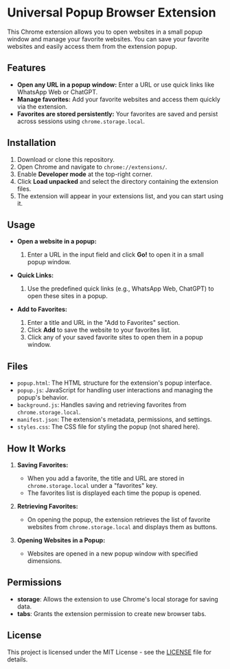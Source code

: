 # Universal Popup Browser Extension

This Chrome extension allows you to open websites in a small popup window and manage your favorite websites. You can save your favorite websites and easily access them from the extension popup.

## Features

- **Open any URL in a popup window:** Enter a URL or use quick links like WhatsApp Web or ChatGPT.
- **Manage favorites:** Add your favorite websites and access them quickly via the extension.
- **Favorites are stored persistently:** Your favorites are saved and persist across sessions using `chrome.storage.local`.

## Installation

1. Download or clone this repository.
2. Open Chrome and navigate to `chrome://extensions/`.
3. Enable **Developer mode** at the top-right corner.
4. Click **Load unpacked** and select the directory containing the extension files.
5. The extension will appear in your extensions list, and you can start using it.

## Usage

- **Open a website in a popup:**
  1. Enter a URL in the input field and click **Go!** to open it in a small popup window.
  
- **Quick Links:**
  1. Use the predefined quick links (e.g., WhatsApp Web, ChatGPT) to open these sites in a popup.

- **Add to Favorites:**
  1. Enter a title and URL in the "Add to Favorites" section.
  2. Click **Add** to save the website to your favorites list.
  3. Click any of your saved favorite sites to open them in a popup window.

## Files

- `popup.html`: The HTML structure for the extension's popup interface.
- `popup.js`: JavaScript for handling user interactions and managing the popup's behavior.
- `background.js`: Handles saving and retrieving favorites from `chrome.storage.local`.
- `manifest.json`: The extension's metadata, permissions, and settings.
- `styles.css`: The CSS file for styling the popup (not shared here).

## How It Works

1. **Saving Favorites:**
   - When you add a favorite, the title and URL are stored in `chrome.storage.local` under a "favorites" key.
   - The favorites list is displayed each time the popup is opened.

2. **Retrieving Favorites:**
   - On opening the popup, the extension retrieves the list of favorite websites from `chrome.storage.local` and displays them as buttons.

3. **Opening Websites in a Popup:**
   - Websites are opened in a new popup window with specified dimensions.

## Permissions

- **storage**: Allows the extension to use Chrome's local storage for saving data.
- **tabs**: Grants the extension permission to create new browser tabs.

## License

This project is licensed under the MIT License - see the [LICENSE](LICENSE) file for details.

